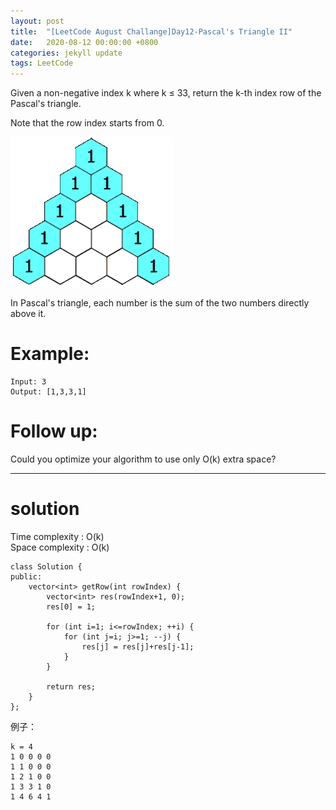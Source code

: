```yaml
---
layout: post
title:  "[LeetCode August Challange]Day12-Pascal's Triangle II"
date:   2020-08-12 00:00:00 +0800
categories: jekyll update
tags: LeetCode
---
```

Given a non-negative index k where k ≤ 33, return the k-th index row of the Pascal's triangle.  

Note that the row index starts from 0.

![](https://github.com/nshawn4675/nshawn4675.github.io/blob/master/_pic/PascalTriangleAnimated2.gif?raw=true)

In Pascal's triangle, each number is the sum of the two numbers directly above it.  

# Example:  
	Input: 3
	Output: [1,3,3,1]

# Follow up:  
Could you optimize your algorithm to use only O(k) extra space?  

______________________  

# solution

Time complexity : O(k)  
Space complexity : O(k)  

	class Solution {
	public:
	    vector<int> getRow(int rowIndex) {
	        vector<int> res(rowIndex+1, 0);
	        res[0] = 1;
	        
	        for (int i=1; i<=rowIndex; ++i) {
	            for (int j=i; j>=1; --j) {
	                res[j] = res[j]+res[j-1];
	            }
	        }
	        
	        return res;
	    }
	};

例子：

	k = 4
	1 0 0 0 0
	1 1 0 0 0
	1 2 1 0 0
	1 3 3 1 0
	1 4 6 4 1